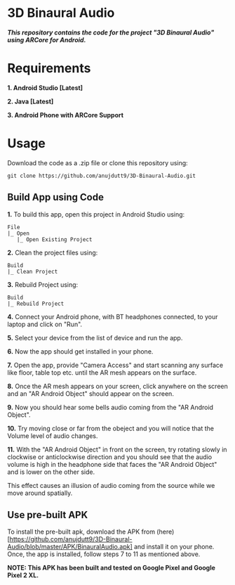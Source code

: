 # 3D Binaural Audio

***This repository contains the code for the project "3D Binaural Audio" using ARCore for Android.***

# Requirements

**1. Android Studio [Latest]**

**2. Java [Latest]**

**3. Android Phone with ARCore Support**

# Usage

Download the code as a .zip file or clone this repository using:

```
git clone https://github.com/anujdutt9/3D-Binaural-Audio.git
```

## Build App using Code

**1.** To build this app, open this project in Android Studio using:

```
File
|_ Open
   |_ Open Existing Project
```

**2.** Clean the project files using:

```
Build
|_ Clean Project
```

**3.** Rebuild Project using:

```
Build
|_ Rebuild Project
```

**4.** Connect your Android phone, with BT headphones connected, to your laptop and click on "Run".

**5.** Select your device from the list of device and run the app.

**6.** Now the app should get installed in your phone.

**7.** Open the app, provide "Camera Access" and start scanning any surface like floor, table top etc. until the AR mesh appears on the surface.

**8.** Once the AR mesh appears on your screen, click anywhere on the screen and an "AR Android Object" should appear on the screen.

**9.** Now you should hear some bells audio coming from the "AR Android Object".

**10.** Try moving close or far from the obeject and you will notice that the Volume level of audio changes.

**11.** With the "AR Android Object" in front on the screen, try rotating slowly in clockwise or anticlockwise direction and you should see that the audio volume is high in the headphone side that faces the "AR Android Object" and is lower on the other side.

This effect causes an illusion of audio coming from the source while we move around spatially.

## Use pre-built APK

To install the pre-built apk, download the APK from (here)[https://github.com/anujdutt9/3D-Binaural-Audio/blob/master/APK/BinauralAudio.apk] and install it on your phone. Once, the app is installed, follow steps 7 to 11 as mentioned above.

**NOTE: This APK has been built and tested on Google Pixel and Google Pixel 2 XL.**

